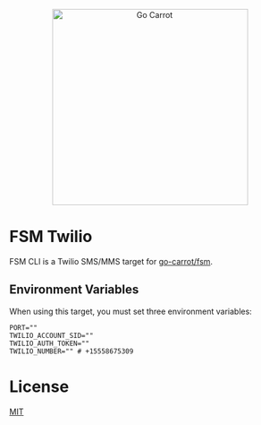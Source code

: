 <a href="https://engineering.carrot.is/"><p align="center"><img src="https://cloud.githubusercontent.com/assets/2105067/24525319/d3d26516-1567-11e7-9506-7611b3287d53.png" alt="Go Carrot" width="350px" align="center;" /></p></a>
# FSM Twilio

FSM CLI is a Twilio SMS/MMS target for [go-carrot/fsm](https://github.com/go-carrot/fsm).

## Environment Variables

When using this target, you must set three environment variables:

```
PORT=""
TWILIO_ACCOUNT_SID=""
TWILIO_AUTH_TOKEN=""
TWILIO_NUMBER="" # +15558675309
```

# License

[MIT](LICENSE.md)
